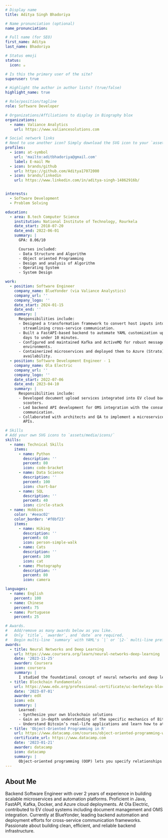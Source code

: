 ```yaml
---
# Display name
title: Aditya Singh Bhadoriya

# Name pronunciation (optional)
name_pronunciation: 

# Full name (for SEO)
first_name: Aditya
last_name: Bhadoriya

# Status emoji
status:
  icon: ☕️

# Is this the primary user of the site?
superuser: true

# Highlight the author in author lists? (true/false)
highlight_name: true

# Role/position/tagline
role: Software Developer

# Organizations/Affiliations to display in Biography blox
organizations:
  - name: Valiance Analytics
    url: https://www.valiancesolutions.com

# Social network links
# Need to use another icon? Simply download the SVG icon to your `assets/media/icons/` folder.
profiles:
  - icon: at-symbol
    url: 'mailto:aditbhadoriya@gmail.com'
    label: E-mail Me
  - icon: brands/github
    url: https://github.com/Aditya17072000
  - icon: brands/linkedin
    url: https://www.linkedin.com/in/aditya-singh-14862916b/


interests:
  - Software Development
  - Problem Solving

education:
  - area: B.tech Computer Science
    institution: National Institute of Technology, Rourkela
    date_start: 2018-07-20
    date_end: 2022-06-01
    summary: |
      GPA: 8.06/10

      Courses included:
      - Data Structure and Algorithm
      - Object oriented Programming
      - Design and analysis of Algorithm
      - Operating System
      - System Design

work:
  - position: Software Engineer
    company_name: BlueYonder (via Valiance Analystics)
    company_url: ''
    company_logo: ''
    date_start: 2024-01-15
    date_end: ''
    summary: |
      Responsibilities include:
      - Designed a transformation framework to convert host inputs into service-specific formats (TMS, WMS, OMS),
        streamlining cross-service communication.
      - Built a FastAPI-based backend to automate YAML customization upgrades, reducing manual turnaround from 3
        days to under 10 minutes.
      - Configured and maintained Kafka and ActiveMQ for robust message brokering across staging and production
        environments.
      - Containerized microservices and deployed them to Azure (Strato) using Docker and Rancher, ensuring high
        availability.
  - position: Software Development Engineer - 1 
    company_name: Ola Electric
    company_url: ''
    company_logo: ''
    date_start: 2022-07-06
    date_end: 2023-04-10
    summary: |
      Responsibilities include:
      - Developed document upload services integrated into EV cloud backend to support OTA updates for Ola
        scooters.
      - Led backend API development for OMS integration with the consumer mobile app, optimizing backend-frontend
        communication.
      - Collaborated with architects and QA to implement a microservice-based design using Spring Boot and RESTful
        APIs.

# Skills
# Add your own SVG icons to `assets/media/icons/`
skills:
  - name: Technical Skills
    items:
      - name: Python
        description: ''
        percent: 80
        icon: code-bracket
      - name: Data Science
        description: ''
        percent: 100
        icon: chart-bar
      - name: SQL
        description: ''
        percent: 40
        icon: circle-stack
  - name: Hobbies
    color: '#eeac02'
    color_border: '#f0bf23'
    items:
      - name: Hiking
        description: ''
        percent: 60
        icon: person-simple-walk
      - name: Cats
        description: ''
        percent: 100
        icon: cat
      - name: Photography
        description: ''
        percent: 80
        icon: camera

languages:
  - name: English
    percent: 100
  - name: Chinese
    percent: 75
  - name: Portuguese
    percent: 25

# Awards.
#   Add/remove as many awards below as you like.
#   Only `title`, `awarder`, and `date` are required.
#   Begin multi-line `summary` with YAML's `|` or `|2-` multi-line prefix and indent 2 spaces below.
awards:
  - title: Neural Networks and Deep Learning
    url: https://www.coursera.org/learn/neural-networks-deep-learning
    date: '2023-11-25'
    awarder: Coursera
    icon: coursera
    summary: |
      I studied the foundational concept of neural networks and deep learning. By the end, I was familiar with the significant technological trends driving the rise of deep learning; build, train, and apply fully connected deep neural networks; implement efficient (vectorized) neural networks; identify key parameters in a neural network’s architecture; and apply deep learning to your own applications.
  - title: Blockchain Fundamentals
    url: https://www.edx.org/professional-certificate/uc-berkeleyx-blockchain-fundamentals
    date: '2023-07-01'
    awarder: edX
    icon: edx
    summary: |
      Learned:
      - Synthesize your own blockchain solutions
      - Gain an in-depth understanding of the specific mechanics of Bitcoin
      - Understand Bitcoin’s real-life applications and learn how to attack and destroy Bitcoin, Ethereum, smart contracts and Dapps, and alternatives to Bitcoin’s Proof-of-Work consensus algorithm
  - title: 'Object-Oriented Programming in R'
    url: https://www.datacamp.com/courses/object-oriented-programming-with-s3-and-r6-in-r
    certificate_url: https://www.datacamp.com
    date: '2023-01-21'
    awarder: datacamp
    icon: datacamp
    summary: |
      Object-oriented programming (OOP) lets you specify relationships between functions and the objects that they can act on, helping you manage complexity in your code. This is an intermediate level course, providing an introduction to OOP, using the S3 and R6 systems. S3 is a great day-to-day R programming tool that simplifies some of the functions that you write. R6 is especially useful for industry-specific analyses, working with web APIs, and building GUIs.
---
```


## About Me

Backend Software Engineer with over 2 years of experience in building scalable microservices and automation platforms. Proficient in Java, FastAPI, Kafka, Docker, and Azure cloud deployments. At Ola Electric, contributed to EV cloud systems including document management and OMS integration. Currently at BlueYonder, leading backend automation and deployment efforts for cross-service communication frameworks. Passionate about building clean, efficient, and reliable backend infrastructure.
